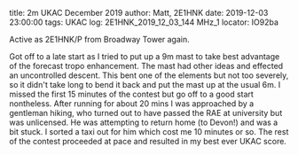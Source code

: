 title: 2m UKAC December 2019
author: Matt, 2E1HNK
date: 2019-12-03 23:00:00
tags: UKAC
log: 2E1HNK_2019_12_03_144 MHz_1
locator: IO92ba



Active as 2E1HNK/P from Broadway Tower again.


Got off to a late start as I tried to put up a 9m mast to take best advantage of the forecast tropo enhancement. The mast had other ideas and effected an uncontrolled descent. This bent one of the elements but not too severely, so it didn't take long to bend it back and put the mast up at the usual 6m. I missed the first 15 minutes of the contest but go off to a good start nontheless. After running for about 20 mins I was approached by a gentleman hiking, who turned out to have passed the RAE at university but was unlicensed. He was attempting to return home (to Devon!) and was a bit stuck. I sorted a taxi out for him which cost me 10 minutes or so. The rest of the contest proceeded at pace and resulted in my best ever UKAC score.
